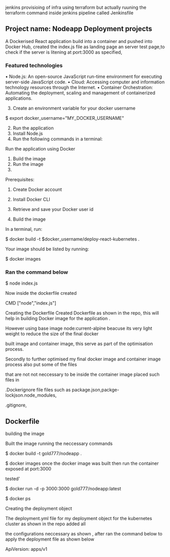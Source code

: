 jenkins provisioing of infra using terraform but actually ruuning the terraform command inside jenkins pipeline called Jenkinsfile

## Project name: Nodeapp Deployment projects

A Dockerised React application build into a container and pushed into Docker Hub, created the index.js file
as landing page an server test page,to check if the server is litening at port:3000 as specified,
### Featured technologies
•	Node.js: An open-source JavaScript run-time environment for executing server-side JavaScript code.
•	Cloud: Accessing computer and information technology resources through the Internet.
•	Container Orchestration: Automating the deployment, scaling and management of containerized applications.

3.	Create an environment variable for your docker username

$ export docker_username="MY_DOCKER_USERNAME"

2. Run the application
1.	Install Node.js
2.	Run the following commands in a terminal:

Run the application using Docker
1.	Build the image
2.	Run the image
3.	
Prerequisites:

1.	Create Docker account

3.	Install Docker CLI

5.	Retrieve and save your Docker user id

7. Build the image

In a terminal, run:

$ docker build -t $docker_username/deploy-react-kubernetes .

Your image should be listed by running:

$ docker images

### Ran the command below

$ node index.js 

Now inside the dockerfile created

CMD ["node","index.js"]

Creating the Dockerfile
Created Dockerfile as shown in the repo, this will help in building Docker image for the application .

However using base image node:current-alpine beacuse its very light weight to reduce the size of the final docker

built image and container image, this serve as part of the optimisation process.

Secondly to further optimised my final docker image and container image process also put some of the files

that are not not neccessary to be inside the container image placed such files in 

.Dockerignore file files such as package.json,packge-lockjson.node_modules,

.gitignore,

 ## Dockerfile

building the image

Built the image running the neccessary commands

$ docker build -t gold777/nodeapp . 

$ docker images once the docker image was built then run the container exposed at port:3000

tested'

$ docker run -d -p 3000:3000 gold777/nodeapp:latest

$ docker ps

Creating the deployment object

The deployment.yml file for my deployment object for the kubernetes cluster as shown in the repo added all

the configurations neccessary as shown , after ran the command below to apply the deployment file as shown below

ApiVersion: apps/v1


